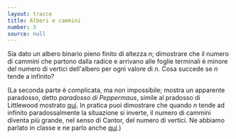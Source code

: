 ```yaml
---
layout: tracce
title: Alberi e cammini
number: 3
source: null 
---
```


Sia dato un albero binario pieno finito di altezza $n$; dimostrare che il numero
di cammini che partono dalla radice e arrivano alle foglie terminali è minore del
numero di vertici dell'albero per ogni valore di $n$. Cosa succede se $n$ tende
a infinito?

(La seconda parte è complicata, ma non impossibile; mostra un apparente
    paradosso, detto *paradosso di Peppermaus*, simile al pradosso di Littlewood
    mostrato
    [qui](http://orporick.github.io/imperfezioni/2018/03/13/un-altra-imperfezione/).
    In pratica puoi dimostrare che quando $n$ tende ad infinito paradossalmente
    la situazione si inverte, il numero di
    cammini diventa più grande, nel senso di Cantor, del numero di vertici.
    Ne abbiamo parlato in classe e ne
    parlo anche [qui](https://www.librimondadori.it/libri/un-labirinto-incerto-riccardo-giannitrapani/).)
